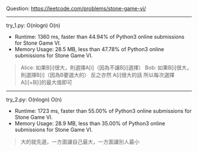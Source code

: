 Question: https://leetcode.com/problems/stone-game-vi/

---

try_1.py: O(nlogn) O(n)
* Runtime: 1360 ms, faster than 44.94% of Python3 online submissions for Stone Game VI.
* Memory Usage: 28.5 MB, less than 47.78% of Python3 online submissions for Stone Game VI.

> Alice: 如果B[i]很大，則選擇A[i]（因為不讓B[i]選擇）
> Bob: 如果B[i]很大，則選擇B[i]（因為B要選大的）
> 反之亦然 A[i]很大的話
> 所以每次選擇A[i]+B[i]的最大值即可

---

try_2.py: O(nlogn) O(n)

* Runtime: 1723 ms, faster than 55.00% of Python3 online submissions for Stone Game VI.
* Memory Usage: 28.9 MB, less than 35.00% of Python3 online submissions for Stone Game VI.

> 大的就先選，一方面讓自己最大，一方面讓別人最小